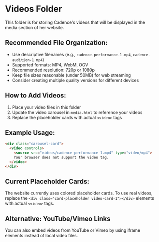 # Videos Folder

This folder is for storing Cadence's videos that will be displayed in the media section of her website.

## Recommended File Organization:
- Use descriptive filenames (e.g., `cadence-performance-1.mp4`, `cadence-audition-1.mp4`)
- Supported formats: MP4, WebM, OGV
- Recommended resolution: 720p or 1080p
- Keep file sizes reasonable (under 50MB) for web streaming
- Consider creating multiple quality versions for different devices

## How to Add Videos:
1. Place your video files in this folder
2. Update the video carousel in `media.html` to reference your videos
3. Replace the placeholder cards with actual `<video>` tags

## Example Usage:
```html
<div class="carousel-card">
  <video controls>
    <source src="videos/cadence-performance-1.mp4" type="video/mp4">
    Your browser does not support the video tag.
  </video>
</div>
```

## Current Placeholder Cards:
The website currently uses colored placeholder cards. To use real videos, replace the `<div class="card-placeholder video-card-1"></div>` elements with actual `<video>` tags.

## Alternative: YouTube/Vimeo Links
You can also embed videos from YouTube or Vimeo by using iframe elements instead of local video files. 